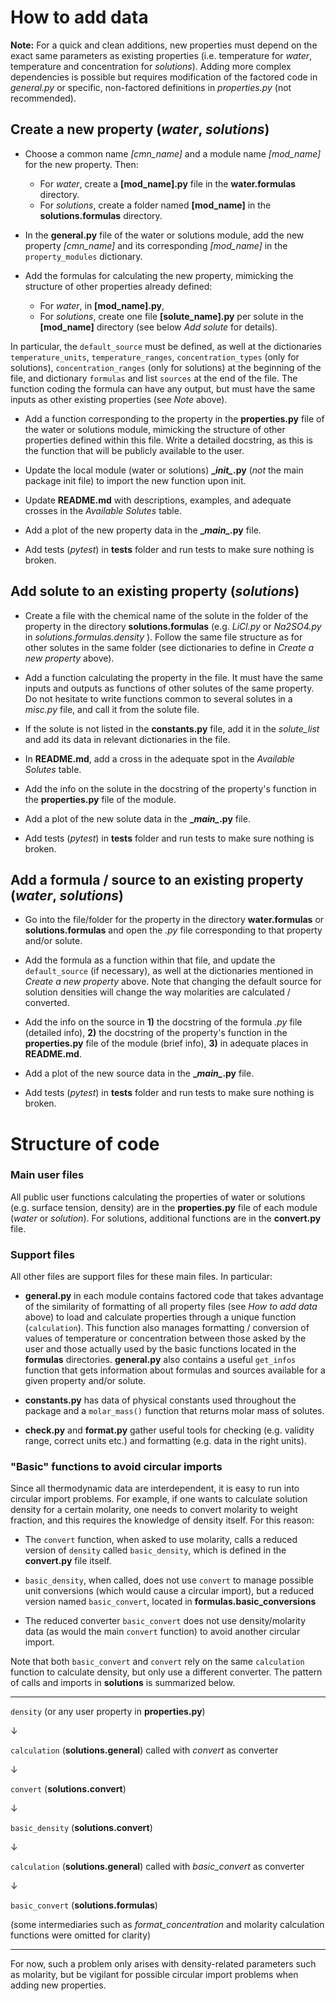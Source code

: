 # How to add data

**Note:** For a quick and clean additions, new properties must depend on the exact same parameters as existing properties (i.e. temperature for *water*, temperature and concentration for *solutions*). Adding more complex dependencies is possible but requires modification of the factored code in *general.py* or specific, non-factored definitions in *properties.py* (not recommended).

## Create a new property (*water*, *solutions*)

- Choose a common name *[cmn_name]* and a module name *[mod_name]* for the new property. Then:

    + For *water*, create a **[mod_name].py** file in the **water.formulas** directory.
    + For *solutions*, create a folder named **[mod_name]** in the **solutions.formulas** directory.

- In the **general.py** file of the water or solutions module, add the new property *[cmn_name]* and its corresponding *[mod_name]* in the `property_modules` dictionary.

- Add the formulas for calculating the new property, mimicking the structure of other properties already defined:
    + For *water*, in **[mod_name].py**,
    + For *solutions*, create one file **[solute_name].py** per solute in the **[mod_name]** directory (see below *Add solute* for details).

In particular, the `default_source` must be defined, as well at the dictionaries `temperature_units`, `temperature_ranges`, `concentration_types` (only for solutions), `concentration_ranges` (only for solutions) at the beginning of the file, and dictionary `formulas` and list `sources` at the end of the file. The function coding the formula can have any output, but must have the same inputs as other existing properties (see *Note* above).

- Add a function corresponding to the property in the **properties.py** file of the water or solutions module, mimicking the structure of other properties defined within this file. Write a detailed docstring, as this is the function that will be publicly available to the user.

- Update the local module (water or solutions) **\__init\__.py** (*not* the main package init file) to import the new function upon init.

- Update **README.md** with descriptions, examples, and adequate crosses in the *Available Solutes* table.

- Add a plot of the new property data in the **\__main\__.py** file.

- Add tests (*pytest*) in **tests** folder and run tests to make sure nothing is broken.


## Add solute to an existing property (*solutions*)

- Create a file with the chemical name of the solute in the folder of the property in the directory **solutions.formulas** (e.g. *LiCl.py* or *Na2SO4.py* in  *solutions.formulas.density* ). Follow the same file structure as for other solutes in the same folder (see dictionaries to define in *Create a new property* above).

- Add a function calculating the property in the file. It must have the same inputs and outputs as functions of other solutes of the same property. Do not hesitate to write functions common to several solutes in a *misc.py* file, and call it from the solute file.

- If the solute is not listed in the **constants.py** file, add it in the *solute_list* and add its data in relevant dictionaries in the file.

- In **README.md**, add a cross in the adequate spot in the *Available Solutes* table.

- Add the info on the solute in the docstring of the property's function in the **properties.py** file of the module.

- Add a plot of the new solute data in the **\__main\__.py** file.

- Add tests (*pytest*) in **tests** folder and run tests to make sure nothing is broken.


## Add a formula / source to an existing property (*water*, *solutions*)

- Go into the file/folder for the property in the directory **water.formulas** or **solutions.formulas** and open the *.py* file corresponding to that property and/or solute.

- Add the formula as a function within that file, and update the `default_source` (if necessary), as well at the dictionaries mentioned in *Create a new property* above. Note that changing the default source for solution densities will change the way molarities are calculated / converted.

- Add the info on the source in **1)** the docstring of the formula *.py* file (detailed info), **2)** the docstring of the property's function in the **properties.py** file of the module (brief info), **3)** in adequate places in **README.md**.

- Add a plot of the new source data in the **\__main\__.py** file.

- Add tests (*pytest*) in **tests** folder and run tests to make sure nothing is broken.


# Structure of code

### Main user files

All public user functions calculating the properties of water or solutions (e.g. surface tension, density) are in the **properties.py** file of each module (*water* or *solution*). For solutions, additional functions are in the **convert.py** file.

### Support files

All other files are support files for these main files. In particular:

- **general.py** in each module contains factored code that takes advantage of the similarity of formatting of all property files (see *How to add data* above) to load and calculate properties through a unique function (`calculation`). This function also manages formatting / conversion of values of temperature or concentration between those asked by the user and those actually used by the basic functions located in the **formulas** directories. **general.py** also contains a useful `get_infos` function that gets information about formulas and sources available for a given property and/or solute.

- **constants.py** has data of physical constants used throughout the package and a `molar_mass()` function that returns molar mass of solutes.

- **check.py** and **format.py** gather useful tools for checking (e.g. validity range, correct units etc.) and formatting (e.g. data in the right units).

### "Basic" functions to avoid circular imports

Since all thermodynamic data are interdependent, it is easy to run into circular import problems. For example, if one wants to calculate solution density for a certain molarity, one needs to convert molarity to weight fraction, and this requires the knowledge of density itself. For this reason:

- The `convert` function, when asked to use molarity, calls a reduced version of `density` called `basic_density`, which is defined in the **convert.py** file itself.

- `basic_density`, when called, does not use `convert` to manage possible unit conversions (which would cause a circular import), but a reduced version named `basic_convert`, located in **formulas.basic_conversions**

- The reduced converter `basic_convert` does not use density/molarity data (as would the main `convert` function) to avoid another circular import.

Note that both `basic_convert` and `convert` rely on the same `calculation` function to calculate density, but only use a different converter. The pattern of calls and imports in **solutions** is summarized below.

---

`density` (or any user property in **properties.py**)

&darr;

`calculation` (**solutions.general**) called with *convert* as converter

&darr;

`convert` (**solutions.convert**)

&darr;

`basic_density` (**solutions.convert**)

&darr;

`calculation` (**solutions.general**) called with *basic_convert* as converter

&darr;

`basic_convert` (**solutions.formulas**)

(some intermediaries such as *format_concentration* and molarity calculation functions were omitted for clarity)

---

For now, such a problem only arises with density-related parameters such as molarity, but be vigilant for possible circular import problems when adding new properties.



